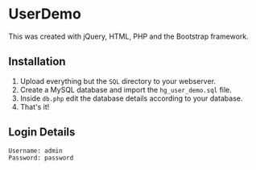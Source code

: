 # UserDemo

This was created with jQuery, HTML, PHP and the Bootstrap framework.

## Installation
1. Upload everything but the `SQL` directory to your webserver.
2. Create a MySQL database and import the `hg_user_demo.sql` file.
3. Inside `db.php` edit the database details according to your database.
4. That's it!

## Login Details
```
Username: admin
Password: password
```
